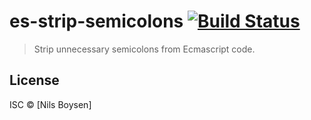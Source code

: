 # es-strip-semicolons [![Build Status](https://travis-ci.org/nilsboy/es-strip-semicolons.svg?branch=master)](https://travis-ci.org/nilsboy/es-strip-semicolons)

> Strip unnecessary semicolons from Ecmascript code.

## License

ISC © [Nils Boysen]
